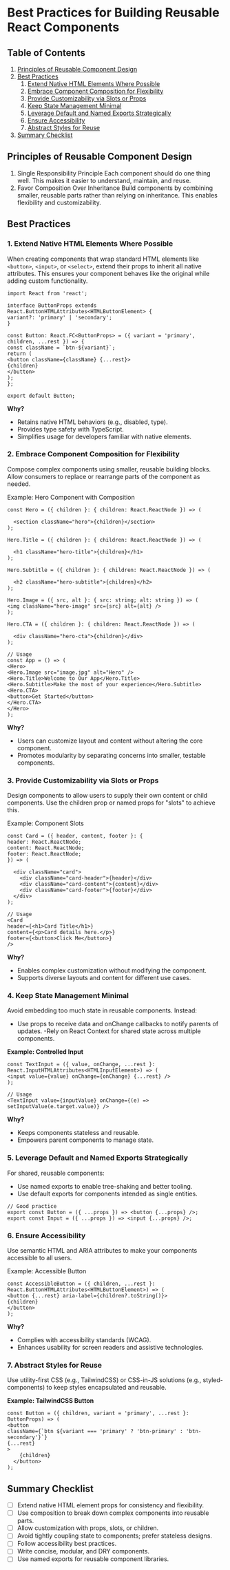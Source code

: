 # Best Practices for Building Reusable React Components

## Table of Contents

1. [Principles of Reusable Component Design](#principles-of-reusable-component-design)
2. [Best Practices](#best-practices)
   1. [Extend Native HTML Elements Where Possible](#1-extend-native-html-elements-where-possible)
   2. [Embrace Component Composition for Flexibility](#2-embrace-component-composition-for-flexibility)
   3. [Provide Customizability via Slots or Props](#3-provide-customizability-via-slots-or-props)
   4. [Keep State Management Minimal](#4-keep-state-management-minimal)
   5. [Leverage Default and Named Exports Strategically](#5-leverage-default-and-named-exports-strategically)
   6. [Ensure Accessibility](#6-ensure-accessibility)
   7. [Abstract Styles for Reuse](#7-abstract-styles-for-reuse)
3. [Summary Checklist](#summary-checklist)

## Principles of Reusable Component Design

1. Single Responsibility Principle
Each component should do one thing well. This makes it easier to understand, maintain, and reuse.
2. Favor Composition Over Inheritance
Build components by combining smaller, reusable parts rather than relying on inheritance. This enables flexibility and customizability.

## Best Practices

### 1. Extend Native HTML Elements Where Possible

   When creating components that wrap standard HTML elements like ```<button>```, ```<input>```, or ```<select>```, extend their props to inherit all native attributes. This ensures your component behaves like the original while adding custom functionality.

```tsx
import React from 'react';

interface ButtonProps extends React.ButtonHTMLAttributes<HTMLButtonElement> {
variant?: 'primary' | 'secondary';
}

const Button: React.FC<ButtonProps> = ({ variant = 'primary', children, ...rest }) => {
const className = `btn-${variant}`;
return (
<button className={className} {...rest}>
{children}
</button>
);
};

export default Button;
```

**Why?**

- Retains native HTML behaviors (e.g., disabled, type).
- Provides type safety with TypeScript.
- Simplifies usage for developers familiar with native elements.

### 2. Embrace Component Composition for Flexibility

Compose complex components using smaller, reusable building blocks. Allow consumers to replace or rearrange parts of the component as needed.

Example: Hero Component with Composition

```tsx
const Hero = ({ children }: { children: React.ReactNode }) => (

  <section className="hero">{children}</section>
);

Hero.Title = ({ children }: { children: React.ReactNode }) => (

  <h1 className="hero-title">{children}</h1>
);

Hero.Subtitle = ({ children }: { children: React.ReactNode }) => (

  <h2 className="hero-subtitle">{children}</h2>
);

Hero.Image = ({ src, alt }: { src: string; alt: string }) => (
<img className="hero-image" src={src} alt={alt} />
);

Hero.CTA = ({ children }: { children: React.ReactNode }) => (

  <div className="hero-cta">{children}</div>
);

// Usage
const App = () => (
<Hero>
<Hero.Image src="image.jpg" alt="Hero" />
<Hero.Title>Welcome to Our App</Hero.Title>
<Hero.Subtitle>Make the most of your experience</Hero.Subtitle>
<Hero.CTA>
<button>Get Started</button>
</Hero.CTA>
</Hero>
);
```

**Why?**

- Users can customize layout and content without altering the core component.
- Promotes modularity by separating concerns into smaller, testable components.

### 3. Provide Customizability via Slots or Props

Design components to allow users to supply their own content or child components. Use the children prop or named props for "slots" to achieve this.

Example: Component Slots

```tsx
const Card = ({ header, content, footer }: {
header: React.ReactNode;
content: React.ReactNode;
footer: React.ReactNode;
}) => (

  <div className="card">
    <div className="card-header">{header}</div>
    <div className="card-content">{content}</div>
    <div className="card-footer">{footer}</div>
  </div>
);

// Usage
<Card
header={<h1>Card Title</h1>}
content={<p>Card details here.</p>}
footer={<button>Click Me</button>}
/>
```

**Why?**

- Enables complex customization without modifying the component.
- Supports diverse layouts and content for different use cases.

### 4. Keep State Management Minimal

Avoid embedding too much state in reusable components. Instead:

- Use props to receive data and onChange callbacks to notify parents of updates.
-Rely on React Context for shared state across multiple components.

**Example: Controlled Input**

```tsx
const TextInput = ({ value, onChange, ...rest }: React.InputHTMLAttributes<HTMLInputElement>) => (
<input value={value} onChange={onChange} {...rest} />
);

// Usage
<TextInput value={inputValue} onChange={(e) => setInputValue(e.target.value)} />
```

**Why?**

- Keeps components stateless and reusable.
- Empowers parent components to manage state.

### 5. Leverage Default and Named Exports Strategically

For shared, reusable components:

- Use named exports to enable tree-shaking and better tooling.
- Use default exports for components intended as single entities.

```tsx
// Good practice
export const Button = ({ ...props }) => <button {...props} />;
export const Input = ({ ...props }) => <input {...props} />; 
```

### 6. Ensure Accessibility

Use semantic HTML and ARIA attributes to make your components accessible to all users.

Example: Accessible Button

```tsx
const AccessibleButton = ({ children, ...rest }: React.ButtonHTMLAttributes<HTMLButtonElement>) => (
<button {...rest} aria-label={children?.toString()}>
{children}
</button>
);
```

**Why?**

- Complies with accessibility standards (WCAG).
- Enhances usability for screen readers and assistive technologies.

### 7. Abstract Styles for Reuse

Use utility-first CSS (e.g., TailwindCSS) or CSS-in-JS solutions (e.g., styled-components) to keep styles encapsulated and reusable.

**Example: TailwindCSS Button**

```tsx
const Button = ({ children, variant = 'primary', ...rest }: ButtonProps) => (
<button
className={`btn ${variant === 'primary' ? 'btn-primary' : 'btn-secondary'}`}
{...rest}
>
    {children}
  </button>
);
```

## Summary Checklist

- [ ] Extend native HTML element props for consistency and flexibility.
- [ ] Use composition to break down complex components into reusable parts.
- [ ] Allow customization with props, slots, or children.
- [ ] Avoid tightly coupling state to components; prefer stateless designs.
- [ ] Follow accessibility best practices.
- [ ] Write concise, modular, and DRY components.
- [ ] Use named exports for reusable component libraries.
